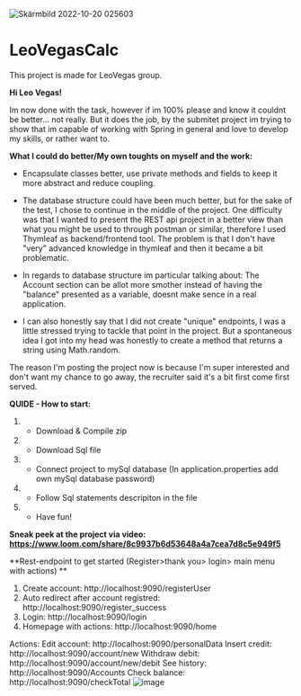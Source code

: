 ![Skärmbild 2022-10-20 025603](https://user-images.githubusercontent.com/38978953/196836821-24c01d28-0107-458f-988e-434ff31f0443.png)


# LeoVegasCalc
This project is made for LeoVegas group.

**Hi Leo Vegas!** 

Im now done with the task, however if im 100% please and know it couldnt be better... not really. 
But it does the job, by the submitet project im trying to show that im capable of working with Spring in general and love to develop my skills, or rather want to.

**What I could do better/My own toughts on myself and the work:** 
* Encapsulate classes better, use private methods and fields to keep it more abstract and reduce coupling.

* The database structure could have been much better, but for the sake of the test, I chose to continue in the middle of the project. One difficulty was that I wanted to present the REST api project in a better view than what you might be used to through postman or similar, therefore I used Thymleaf as backend/frontend tool. The problem is that I don't have "very" advanced knowledge in thymleaf and then it became a bit problematic.
- In regards to database structure im particular talking about: The Account section can be allot more smother instead of having the "balance" presented as a variable, doesnt make sence in a real application.

* I can also honestly say that I did not create "unique" endpoints, I was a little stressed trying to tackle that point in the project. But a spontaneous idea I got into my head was honestly to create a method that returns a string using Math.random.



The reason I'm posting the project now is because I'm super interested and don't want my chance to go away, the recruiter said it's a bit first come first served.

**QUIDE - How to start:**
1) * Download  & Compile zip
2) * Download Sql file
3) * Connect project to mySql database (In application.properties add own mySql database password)
4) * Follow Sql statements descripiton in the file
5) * Have fun!

**Sneak peek at the project via video: https://www.loom.com/share/8c9937b6d53648a4a7cea7d8c5e949f5**

**Rest-endpoint to get started (Register>thank you> login> main menu with actions) **

1. Create account: http://localhost:9090/registerUser
2. Auto redirect after account registred: http://localhost:9090/register_success
3. Login: http://localhost:9090/login
4. Homepage with actions: http://localhost:9090/home

Actions:
Edit account: http://localhost:9090/personalData
Insert credit: http://localhost:9090/account/new
Withdraw debit: http://localhost:9090/account/new/debit
See history: http://localhost:9090/Accounts
Check balance: http://localhost:9090/checkTotal
![image](https://user-images.githubusercontent.com/38978953/196838324-653c7668-4be3-48a8-805d-2e34da7ee6b7.png)

